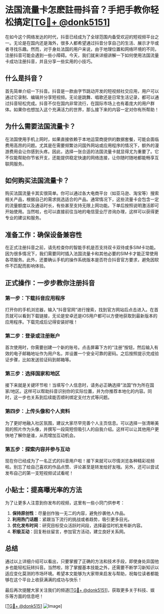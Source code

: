 # 法国流量卡怎麽註冊抖音？手把手教你轻松搞定[[TG💪+ @donk5151](https://t.me/s/donk5151)]

在如今这个网络发达的时代，抖音已经成为了全球范围内备受欢迎的短视频平台之一。无论是在国内还是海外，很多人都希望通过抖音分享自己的生活、展示才华或者寻找乐趣。然而，对于身处法国的用户来说，由于地理位置和网络环境的不同，注册抖音可能会遇到一些小障碍。今天，我们就来详细讲解一下如何使用法国流量卡成功注册抖音，并且分享一些实用的小技巧。

## 什么是抖音？

首先简单介绍一下抖音。抖音是一款由字节跳动开发的短视频社交应用，用户可以通过它录制、编辑并分享短视频。无论是跳舞、唱歌还是日常生活记录，都可以通过抖音轻松完成。抖音不仅在国内非常流行，在国际市场上也有着庞大的用户群体。如果你也想加入这个充满活力的世界，那么接下来的内容一定对你有所帮助！

## 为什么需要法国流量卡？

在法国使用手机上网时，如果直接依赖于本地运营商提供的数据套餐，可能会面临费用高昂的问题。尤其是在需要频繁访问国外网站或应用程序的情况下，额外的漫游费用会让你感到头疼。因此，选择一张合适的法国流量卡就显得尤为重要了。它不仅能帮助你节省开支，还能提供稳定快速的网络连接，让你随时随地都能畅享互联网服务。

## 如何购买法国流量卡？

购买法国流量卡其实很简单。你可以通过各大电商平台（如亚马逊、淘宝等）搜索相关产品，根据自己的需求挑选适合的产品。通常情况下，这些流量卡会包含一定的流量额度以及通话时长，有些甚至支持无限上网功能。下单后按照说明激活即可开始使用。当然啦，也可以直接前往当地的电信营业厅咨询办理，这样可以获得更专业的建议和服务。

## 准备工作：确保设备兼容性

在正式注册抖音之前，请先检查你的智能手机是否支持双卡双待或多SIM卡功能。因为很多情况下，我们需要同时插入法国流量卡和其他必要的SIM卡才能正常使用各项服务。此外，还要确认手机的操作系统版本是否符合抖音官方要求，避免因软件不匹配而影响体验。

## 正式操作：一步步教你注册抖音

### 第一步：下载抖音应用程序

打开你的手机浏览器，输入“抖音官网”进行搜索，找到官方网站后点击进入。在首页就可以看到下载链接，无论是安卓还是iOS用户都可以方便地获取到最新版本的应用程序。下载完成后记得安装好哦！

### 第二步：登录或注册账户

首次使用时，你需要创建一个新的账号。点击屏幕下方的“注册”按钮，然后输入有效的电子邮箱地址作为用户名，并设置一个安全可靠的密码。之后按照提示完成验证步骤，比如发送验证码到邮箱等。

### 第三步：选择国家和地区

接下来就是关键环节啦！当填写个人信息时，请务必正确选择“法国”作为所在国家/地区。这样可以帮助抖音识别你的实际位置，并为你推荐本地化的内容。同时，这一步也关系到后续能否顺利绑定支付方式等问题。

### 第四步：上传头像和个人资料

为了更好地融入社区氛围，建议大家尽早完善个人主页信息。可以选择一张清晰美观的照片作为头像，并撰写一段简短但吸引人的自我介绍。这样可以让其他用户更快地了解你是谁，从而增加互动机会。

### 第五步：探索内容并参与互动

现在你已经成为了一名正式的抖音用户啦！接下来就可以尽情浏览各种精彩视频啦。别忘了给自己喜欢的作品点赞、评论甚至是转发给好友哦。另外，还可以尝试发布自己的第一支短视频试试看呢！

## 小贴士：提高曝光率的方法

为了让更多人注意到你发布的视频，这里有一些小窍门供参考：

1. **保持原创性**：尽量创作独一无二的内容，避免抄袭他人作品。
2. **利用热门话题**：紧跟当下流行的挑战或者趋势，吸引更多目光。
3. **优化发布时间**：研究目标受众活跃时间段，选择最佳时机发布新内容。
4. **积极互动**：回复粉丝留言，参加官方活动，建立良好关系网。

## 总结

通过以上详细介绍可以看出，只要掌握了正确的方法和技术手段，即使身处异国他乡也能轻松玩转抖音。当然啦，除了掌握基本技能之外，还需要不断学习新知识以适应变化莫测的市场环境。希望本文能够为大家带来启发与帮助，祝每位读者都能够在这个平台上收获满满的成功与快乐！

最后再次提醒大家关注我们的频道[[TG💪+ @donk5151](https://t.me/s/donk5151)]，获取更多关于科技、娱乐等方面的信息吧！

[[TG💪+ @donk5151](https://t.me/s/donk5151) ![Image](https://i.postimg.cc/rwNCRYN7/Snipaste-2025-04-30-17-27-05.png)]